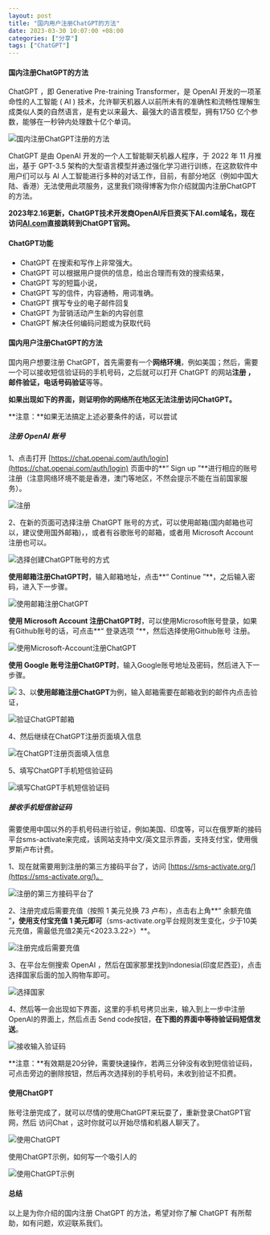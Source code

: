 ```yaml
---
layout: post
title: "国内用户注册ChatGPT的方法"
date: 2023-03-30 10:07:00 +08:00
categories: ["分享"]
tags: ["ChatGPT"]
---
```


#### 国内注册ChatGPT的方法

ChatGPT ，即 Generative Pre-training Transformer，是 OpenAI 开发的一项革命性的人工智能 ( AI ) 技术，允许聊天机器人以前所未有的准确性和流畅性理解生成类似人类的自然语言，是有史以来最大、最强大的语言模型，拥有1750 亿个参数，能够在一秒钟内处理数十亿个单词。

![国内注册ChatGPT注册的方法](https://www.imsun.org/usr/uploads/2023/03/3627fa70ef595f850a3bf98d665e2fc4.jpeg)

ChatGPT 是由 OpenAI 开发的一个人工智能聊天机器人程序，于 2022 年 11 月推出，基于 GPT-3.5 架构的大型语言模型并通过强化学习进行训练，在这款软件中用户们可以与 AI 人工智能进行多种的对话工作，目前，有部分地区（例如中国大陆、香港）无法使用此项服务，这里我们晓得博客为你介绍就国内注册ChatGPT的方法。

**2023年2.16更新，ChatGPT技术开发商OpenAI斥巨资买下AI.com域名，现在访问[AI.com](https://ai.com)直接跳转到ChatGPT官网。**

#### ChatGPT功能

+   ChatGPT 在搜索和写作上非常强大。
+   ChatGPT 可以根据用户提供的信息，给出合理而有效的搜索结果，
+   ChatGPT 写的短篇小说，
+   ChatGPT 写的信件，内容通畅，用词准确。
+   ChatGPT 撰写专业的电子邮件回复
+   ChatGPT 为营销活动产生新的内容创意
+   ChatGPT 解决任何编码问题或为获取代码

#### 国内用户注册ChatGPT的方法

国内用户想要注册 ChatGPT，首先需要有一个**网络环境**，例如美国；然后，需要一个可以接收短信验证码的手机号码，之后就可以打开 ChatGPT 的网站**注册 ，邮件验证，电话号码验证**等等。

**如果出现如下的界面，则证明你的网络所在地区无法注册访问ChatGPT。**

**注意：**如果无法搞定上述必要条件的话，可以尝试

##### 注册 OpenAI 账号

1、点击打开 [](https://www.pythonthree.com/redirect/?url=https%3A%2F%2Fchat.openai.com%2Fauth%2Flogin)[https://chat.openai.com/auth/login](https://chat.openai.com/auth/login) 页面中的**“ Sign up ”**进行相应的账号注册（注意网络环境不能是香港，澳门等地区，不然会提示不能在当前国家服务）。

![注册](https://www.imsun.org/usr/uploads/2023/03/21036eac22bd9365c90a04436b6ce9d7.png)

2、在新的页面可选择注册 ChatGPT 账号的方式，可以使用邮箱(国内邮箱也可以，建议使用国外邮箱)，，或者有谷歌账号的邮箱，或者用 Microsoft Account 注册也可以。

![选择创建ChatGPT账号的方式](https://www.imsun.org/usr/uploads/2023/03/58c7c8b9958d77d1ca503f94be5ae627.png)

**使用邮箱注册ChatGPT时**，输入邮箱地址，点击**“ Continue ”**，之后输入密码，进入下一步骤。

![使用邮箱注册ChatGPT](https://www.imsun.org/usr/uploads/2023/03/293c8d2e10dad4ce244d4696a434bb44.png)

**使用 Microsoft Account 注册ChatGPT时**，可以使用Microsoft账号登录，如果有Github账号的话，可点击**“ 登录选项 ”**，然后选择使用Github账号 注册。

![使用Microsoft-Account注册ChatGPT](https://www.imsun.org/usr/uploads/2023/03/441d0f01ad8c39a85fc8c79cf15c2afb.png)

**使用 Google 账号注册ChatGPT时**，输入Google账号地址及密码，然后进入下一步骤。

![](https://www.imsun.org/usr/uploads/2024/01/1676428153-使用Google账号注册ChatGPT-1.png) 3、以**使用邮箱注册ChatGPT**为例，输入邮箱需要在邮箱收到的邮件内点击验证，

![验证ChatGPT邮箱](https://www.imsun.org/usr/uploads/2023/03/6d45242686b504677846084345f3a9b1.png)

4、然后继续在ChatGPT注册页面填入信息

![在ChatGPT注册页面填入信息](https://www.imsun.org/usr/uploads/2023/03/40950c2b7c0201b51fe75f065d11ed94.png)

5、填写ChatGPT手机短信验证码

![填写ChatGPT手机短信验证码](https://www.imsun.org/usr/uploads/2023/03/5a0db530a7bddce9ebe6bea44a8132ea.png)

##### 接收手机短信验证码

需要使用中国以外的手机号码进行验证，例如美国、印度等，可以在俄罗斯的接码平台sms-activate来完成，该网站支持中文/英文显示界面，支持支付宝，使用俄罗斯卢布计费。

1、现在就需要用到注册的第三方接码平台了，访问 [](https://sms-activate.org/?ref=5366293)[](https://sms-activate.org/?ref=5366293)[https://sms-activate.org/](https://sms-activate.org/)。

![注册的第三方接码平台了](https://www.imsun.org/usr/uploads/2023/03/ac6e71db3fb871a237159b01bd1cf81e.png)

2、注册完成后需要充值（按照 1 美元兑换 73 卢布），点击右上角**“ 余额充值 ”**，使用支付宝充值 1 美元即可**（sms-activate.org平台规则发生变化，少于10美元充值，需最低充值2美元<2023.3.22>）**。

![注册完成后需要充值](https://www.imsun.org/usr/uploads/2023/03/0a6a4c465e438ef3acc74ee579630424.png)

3、在平台左侧搜索 OpenAI ，然后在国家那里找到Indonesia(印度尼西亚)，点击选择国家后面的加入购物车即可。

![选择国家](https://www.imsun.org/usr/uploads/2023/03/755fca8c3a8668bdbae8334c3fff5bbd.png)

4、然后等一会出现如下界面，这里的手机号拷贝出来，输入到上一步中注册OpenAI的界面上，然后点击 Send code按钮，**在下图的界面中等待验证码短信发送**。

![接收输入验证码](https://www.imsun.org/usr/uploads/2023/03/948bfd6229643cee11ce9380a9086533.jpeg)

**注意：**有效期是20分钟，需要快速操作，若两三分钟没有收到短信验证码，可点击旁边的删除按钮，然后再次选择别的手机号码，未收到验证不扣费。

#### 使用ChatGPT

账号注册完成了，就可以尽情的使用ChatGPT来玩耍了，重新登录ChatGPT官网，然后 访问Chat ，这时你就可以开始尽情和机器人聊天了。

![使用ChatGPT](https://www.imsun.org/usr/uploads/2023/03/06920f2445c2c178307a267cc80bbacd.png)

使用ChatGPT示例，如何写一个吸引人的

![使用ChatGPT示例](https://www.imsun.org/usr/uploads/2023/03/d71edb02f968cfe2cf313e316712e46e.png)

#### 总结

以上是为你介绍的国内注册 ChatGPT 的方法，希望对你了解 ChatGPT 有所帮助，如有问题，欢迎联系我们。